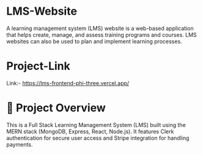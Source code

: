 # LMS-Website
 A learning management system (LMS) website is a web-based application that helps create, manage, and assess training programs and courses. LMS websites can also be used to plan and implement learning processes. 

# Project-Link
Link:- https://lms-frontend-phi-three.vercel.app/ 

# 🚀 Project Overview

This is a Full Stack Learning Management System (LMS) built using the MERN stack (MongoDB, Express, React, Node.js). It features Clerk authentication for secure user access and Stripe integration for handling payments.